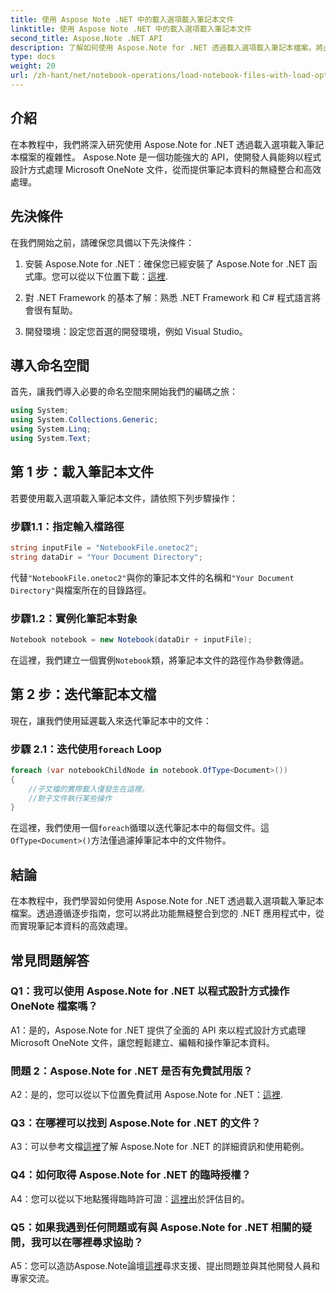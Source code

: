 ```yaml
---
title: 使用 Aspose Note .NET 中的載入選項載入筆記本文件
linktitle: 使用 Aspose Note .NET 中的載入選項載入筆記本文件
second_title: Aspose.Note .NET API
description: 了解如何使用 Aspose.Note for .NET 透過載入選項載入筆記本檔案。將此功能無縫整合到您的 .NET 應用程式中，以高效處理筆記本資料。
type: docs
weight: 20
url: /zh-hant/net/notebook-operations/load-notebook-files-with-load-options/
---
```

## 介紹

在本教程中，我們將深入研究使用 Aspose.Note for .NET 透過載入選項載入筆記本檔案的複雜性。 Aspose.Note 是一個功能強大的 API，使開發人員能夠以程式設計方式處理 Microsoft OneNote 文件，從而提供筆記本資料的無縫整合和高效處理。

## 先決條件

在我們開始之前，請確保您具備以下先決條件：

1. 安裝 Aspose.Note for .NET：確保您已經安裝了 Aspose.Note for .NET 函式庫。您可以從以下位置下載：[這裡](https://releases.aspose.com/note/net/).

2. 對 .NET Framework 的基本了解：熟悉 .NET Framework 和 C# 程式語言將會很有幫助。

3. 開發環境：設定您首選的開發環境，例如 Visual Studio。

## 導入命名空間

首先，讓我們導入必要的命名空間來開始我們的編碼之旅：

```csharp
using System;
using System.Collections.Generic;
using System.Linq;
using System.Text;
```

## 第 1 步：載入筆記本文件

若要使用載入選項載入筆記本文件，請依照下列步驟操作：

### 步驟1.1：指定輸入檔路徑

```csharp
string inputFile = "NotebookFile.onetoc2";
string dataDir = "Your Document Directory";
```

代替`"NotebookFile.onetoc2"`與你的筆記本文件的名稱和`"Your Document Directory"`與檔案所在的目錄路徑。

### 步驟1.2：實例化筆記本對象

```csharp
Notebook notebook = new Notebook(dataDir + inputFile);
```

在這裡，我們建立一個實例`Notebook`類，將筆記本文件的路徑作為參數傳遞。

## 第 2 步：迭代筆記本文檔

現在，讓我們使用延遲載入來迭代筆記本中的文件：

### 步驟 2.1：迭代使用`foreach` Loop

```csharp
foreach (var notebookChildNode in notebook.OfType<Document>()) 
{
    //子文檔的實際載入僅發生在這裡。
    //對子文件執行某些操作
}
```

在這裡，我們使用一個`foreach`循環以迭代筆記本中的每個文件。這`OfType<Document>()`方法僅過濾掉筆記本中的文件物件。

## 結論

在本教程中，我們學習如何使用 Aspose.Note for .NET 透過載入選項載入筆記本檔案。透過遵循逐步指南，您可以將此功能無縫整合到您的 .NET 應用程式中，從而實現筆記本資料的高效處理。

## 常見問題解答

### Q1：我可以使用 Aspose.Note for .NET 以程式設計方式操作 OneNote 檔案嗎？

A1：是的，Aspose.Note for .NET 提供了全面的 API 來以程式設計方式處理 Microsoft OneNote 文件，讓您輕鬆建立、編輯和操作筆記本資料。

### 問題 2：Aspose.Note for .NET 是否有免費試用版？

A2：是的，您可以從以下位置免費試用 Aspose.Note for .NET：[這裡](https://releases.aspose.com/).

### Q3：在哪裡可以找到 Aspose.Note for .NET 的文件？

 A3：可以參考文檔[這裡](https://reference.aspose.com/note/net/)了解 Aspose.Note for .NET 的詳細資訊和使用範例。

### Q4：如何取得 Aspose.Note for .NET 的臨時授權？

 A4：您可以從以下地點獲得臨時許可證：[這裡](https://purchase.aspose.com/temporary-license/)出於評估目的。

### Q5：如果我遇到任何問題或有與 Aspose.Note for .NET 相關的疑問，我可以在哪裡尋求協助？

 A5：您可以造訪Aspose.Note論壇[這裡](https://forum.aspose.com/c/note/28)尋求支援、提出問題並與其他開發人員和專家交流。